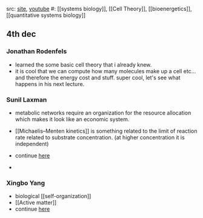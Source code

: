 src: [site](https://www.icts.res.in/program/QSB2023), [youtube](https://www.youtube.com/playlist?list=PL04QVxpjcnjgG_L_89YHvj0o2OWrfdaD7)
#: [[systems biology]], [[Cell Theory]], [[bioenergetics]], [[quantitative systems biology]]

## 4th dec
### Jonathan Rodenfels
- learned the some basic cell theory that i already knew. 
- it is cool that we can compute how many molecules make up a cell etc... and therefore the energy cost and stuff. super cool, let's see what happens in his next lecture.
### Sunil Laxman
- metabolic networks require an organization for the resource allocation which makes it look like an economic system.

- [[Michaelis–Menten kinetics]] is something related to the limit of reaction rate related to substrate concentration. (at higher concentration it is independent)
- continue [here](https://www.youtube.com/live/9i9IicWupxI?si=zTJugCUJOgqabLoZ&t=1520)
- 
### Xingbo Yang
- biological [[self-organization]]
- [[Active matter]]
- continue [here](https://www.youtube.com/live/B4MZUR9Cl_M?si=4VX2EhdUUBQq2-Be&t=2516) 

